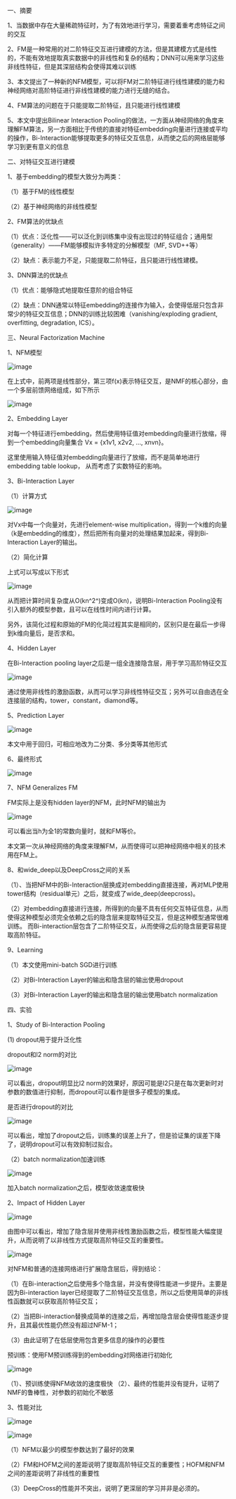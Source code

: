 一、摘要

1、当数据中存在大量稀疏特征时，为了有效地进行学习，需要着重考虑特征之间的交互

2、FM是一种常用的对二阶特征交互进行建模的方法，但是其建模方式是线性的，不能有效地提取真实数据中的非线性和复杂的结构；DNN可以用来学习这些非线性特征，但是其深层结构会使得其难以训练

3、本文提出了一种新的NFM模型，可以将FM对二阶特征进行线性建模的能力和神经网络对高阶特征进行非线性建模的能力进行无缝的结合。

4、FM算法的问题在于只能提取二阶特征，且只能进行线性建模

5、本文中提出Bilinear Interaction Pooling的做法，一方面从神经网络的角度来理解FM算法，另一方面相比于传统的直接对特征embedding向量进行连接或平均的操作，Bi-Interaction能够提取更多的特征交互信息，从而使之后的网络层能够学习到更有意义的信息



二、对特征交互进行建模

1、基于embedding的模型大致分为两类：

（1）基于FM的线性模型

（2）基于神经网络的非线性模型

2、FM算法的优缺点

（1）优点：泛化性——可以泛化到训练集中没有出现过的特征组合；通用型（generality）——FM能够模拟许多特定的分解模型（MF, SVD++等）

（2）缺点：表示能力不足，只能提取二阶特征，且只能进行线性建模。

3、DNN算法的优缺点

（1）优点：能够隐式地提取任意阶的组合特征

（2）缺点：DNN通常以特征embedding的连接作为输入，会使得低层只包含非常少的特征交互信息；DNN的训练比较困难（vanishing/exploding gradient, overfitting, degradation, ICS）。



三、Neural Factorization Machine

1、NFM模型

![image](https://github.com/shiyanwudi922/paper_summary/blob/master/picture/NFM/equation2.png)

在上式中，前两项是线性部分，第三项f(x)表示特征交互，是NMF的核心部分，由一个多层前馈网络组成，如下所示

![image](https://github.com/shiyanwudi922/paper_summary/blob/master/picture/NFM/figure2.png)

2、Embedding Layer

对每一个特征进行embedding，然后使用特征值对embedding向量进行放缩，得到一个embedding向量集合 Vx = {x1v1, x2v2, …, xnvn}。

这里使用输入特征值对embedding向量进行了放缩，而不是简单地进行embedding table lookup， 从而考虑了实数特征的影响。

3、Bi-Interaction Layer

（1）计算方式

![image](https://github.com/shiyanwudi922/paper_summary/blob/master/picture/NFM/equation3.png)

对Vx中每一个向量对，先进行element-wise multiplication，得到一个k维的向量（k是embedding的维度），然后把所有向量对的处理结果加起来，得到Bi-Interaction Layer的输出。

（2）简化计算

上式可以写成以下形式

![image](https://github.com/shiyanwudi922/paper_summary/blob/master/picture/NFM/equation4.png)

从而把计算时间复杂度从O(kn^2^)变成O(kn)，说明Bi-Interaction Pooling没有引入额外的模型参数，且可以在线性时间内进行计算。

另外，该简化过程和原始的FM的化简过程其实是相同的，区别只是在最后一步得到k维向量后，是否求和。

4、Hidden Layer

在Bi-Interaction pooling layer之后是一组全连接隐含层，用于学习高阶特征交互

![image](https://github.com/shiyanwudi922/paper_summary/blob/master/picture/NFM/equation5.png)

通过使用非线性的激励函数，从而可以学习非线性特征交互；另外可以自由选在全连接层的结构，tower，constant，diamond等。

5、Prediction Layer

![image](https://github.com/shiyanwudi922/paper_summary/blob/master/picture/NFM/equation6.png)

本文中用于回归，可相应地改为二分类、多分类等其他形式

6、最终形式

![image](https://github.com/shiyanwudi922/paper_summary/blob/master/picture/NFM/equation7.png)

7、NFM Generalizes FM

FM实际上是没有hidden layer的NFM，此时NFM的输出为

![image](https://github.com/shiyanwudi922/paper_summary/blob/master/picture/NFM/equation8.png)

可以看出当h为全1的常数向量时，就和FM等价。

本文第一次从神经网络的角度来理解FM，从而使得可以把神经网络中相关的技术用在FM上。

8、和wide_deep以及DeepCross之间的关系

（1）、当把NFM中的Bi-Interaction层换成对embedding直接连接，再对MLP使用tower结构（residual单元）之后，就变成了wide_deep(deepcross)。

（2）对embedding直接进行连接，所得到的向量不具有任何交互特征信息，从而使得这种模型必须完全依赖之后的隐含层来提取特征交互，但是这种模型通常很难训练。
而Bi-interaction层包含了二阶特征交互，从而使得之后的隐含层更容易提取高阶特征。

9、Learning

（1）本文使用mini-batch SGD进行训练

（2）对Bi-Interaction Layer的输出和隐含层的输出使用dropout

（3）对Bi-Interaction Layer的输出和隐含层的输出使用batch normalization



四、实验

1、Study of Bi-Interaction Pooling

(1) dropout用于提升泛化性

dropout和l2 norm的对比

![image](https://github.com/shiyanwudi922/paper_summary/blob/master/picture/NFM/figure3.png)

可以看出，dropout明显比l2 norm的效果好，原因可能是l2只是在每次更新时对参数的数值进行抑制，而dropout可以看作是很多子模型的集成。

是否进行dropout的对比

![image](https://github.com/shiyanwudi922/paper_summary/blob/master/picture/NFM/figure4.png)

可以看出，增加了dropout之后，训练集的误差上升了，但是验证集的误差下降了，说明dropout可以有效抑制过拟合。

（2）batch normalization加速训练

![image](https://github.com/shiyanwudi922/paper_summary/blob/master/picture/NFM/figure5.png)

加入batch normalization之后，模型收敛速度极快



2、Impact of Hidden Layer

![image](https://github.com/shiyanwudi922/paper_summary/blob/master/picture/NFM/figure6.png)

由图中可以看出，增加了隐含层并使用非线性激励函数之后，模型性能大幅度提升，从而说明了以非线性方式提取高阶特征交互的重要性。

![image](https://github.com/shiyanwudi922/paper_summary/blob/master/picture/NFM/table2.png)

对NFM和普通的连接网络进行扩展隐含层后，得到结论：

（1）在Bi-interaction之后使用多个隐含层，并没有使得性能进一步提升。主要是因为Bi-interaction layer已经提取了二阶特征交互信息，所以之后使用简单的非线性函数就可以获取高阶特征交互；

（2）当把Bi-interaction替换成简单的连接之后，再增加隐含层会使得性能逐步提升，且其最优性能仍然没有超过NFM-1；

（3）由此证明了在低层使用包含更多信息的操作的必要性

预训练：使用FM预训练得到的embedding对网络进行初始化

![image](https://github.com/shiyanwudi922/paper_summary/blob/master/picture/NFM/figure7.png)

（1）、预训练使得NFM收敛的速度极快
（2）、最终的性能并没有提升，证明了NMF的鲁棒性，对参数的初始化不敏感



3、性能对比

![image](https://github.com/shiyanwudi922/paper_summary/blob/master/picture/NFM/table3.png)

![image](https://github.com/shiyanwudi922/paper_summary/blob/master/picture/NFM/figure8.png)

（1）NFM以最少的模型参数达到了最好的效果

（2）FM和HOFM之间的差距说明了提取高阶特征交互的重要性；HOFM和NFM之间的差距说明了非线性的重要性

（3）DeepCross的性能并不突出，说明了更深层的学习并非是必须的。





























































